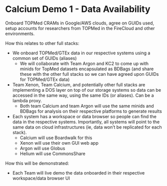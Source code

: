 # Calcium Demo 1 - Data Availability

Onboard TOPMed CRAMs in Google/AWS clouds, agree on GUIDs used, setup accounts for researchers from TOPMed in the FireCloud and other environments.

How this relates to other full stacks:
*	We  onboard TOPMed/GTEx data in our respective systems using a common set of GUIDs (aliases)
	* We will collaborate with Team Argon and KC2 to come up with minids for TopMed datasets encapsulated as BDBags (and share these with the other full stacks so we can have agreed upon GUIDs for TOPMed/GTEx data)
*	Team Xenon, Team Calcium, and potentially other full stacks are implementing a DOS layer on top of our storage systems so data can be accessed in the same way, using the same IDs (or aliases). Can be a lambda proxy.
	* Both team Calcium and team Argon will use the same minids and BDBags for analysis on their respective platforms to generate results
*	Each system has a workspace or data browser so people can find the data in the respective systems. Importantly, all systems will point to the same data on cloud infrastructures (ie, data won’t be replicated for each stack). 
    *	Calcium will use Boardwalk for this 
    *	Xenon will use their own GUI web app
    *	Argon will use Globus
    *	Helium will use CommonsShare 
    
How this will be demonstrated:

*	Each Team will live demo the data onboarded in their respective workspace/data browser UI
